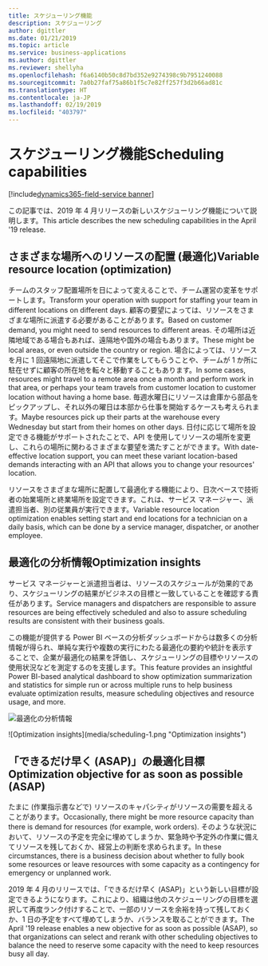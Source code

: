 ```yaml
---
title: スケジューリング機能
description: スケジューリング
author: dgittler
ms.date: 01/21/2019
ms.topic: article
ms.service: business-applications
ms.author: dgittler
ms.reviewer: shellyha
ms.openlocfilehash: f6a6140b50c8d7bd352e9274398c9b7951240088
ms.sourcegitcommit: 7a0b27faf75a86b1f5c7e82ff257f3d2b66ad81c
ms.translationtype: HT
ms.contentlocale: ja-JP
ms.lasthandoff: 02/19/2019
ms.locfileid: "403797"
---
```

#  <a name="scheduling-capabilities"></a><span data-ttu-id="abb6f-103">スケジューリング機能</span><span class="sxs-lookup"><span data-stu-id="abb6f-103">Scheduling capabilities</span></span>
[!include[dynamics365-field-service banner](../../includes/dynamics365-field-service.md)]


<span data-ttu-id="abb6f-104">この記事では、2019 年 4 月リリースの新しいスケジューリング機能について説明します。</span><span class="sxs-lookup"><span data-stu-id="abb6f-104">This article describes the new scheduling capabilities in the April '19 release.</span></span>

## <a name="variable-resource-location-optimization"></a><span data-ttu-id="abb6f-105">さまざまな場所へのリソースの配置 (最適化)</span><span class="sxs-lookup"><span data-stu-id="abb6f-105">Variable resource location (optimization)</span></span>

<span data-ttu-id="abb6f-106">チームのスタッフ配置場所を日によって変えることで、チーム運営の変革をサポートします。</span><span class="sxs-lookup"><span data-stu-id="abb6f-106">Transform your operation with support for staffing your team in different locations on different days.</span></span> <span data-ttu-id="abb6f-107">顧客の要望によっては、リソースをさまざまな場所に派遣する必要があることがあります。</span><span class="sxs-lookup"><span data-stu-id="abb6f-107">Based on customer demand, you might need to send resources to different areas.</span></span> <span data-ttu-id="abb6f-108">その場所は近隣地域である場合もあれば、遠隔地や国外の場合もあります。</span><span class="sxs-lookup"><span data-stu-id="abb6f-108">These might be local areas, or even outside the country or region.</span></span> <span data-ttu-id="abb6f-109">場合によっては、リソースを月に 1 回遠隔地に派遣してそこで作業をしてもらうことや、チームが 1 か所に駐在せずに顧客の所在地を転々と移動することもあります。</span><span class="sxs-lookup"><span data-stu-id="abb6f-109">In some cases, resources might travel to a remote area once a month and perform work in that area, or perhaps your team travels from customer location to customer location without having a home base.</span></span> <span data-ttu-id="abb6f-110">毎週水曜日にリソースは倉庫から部品をピックアップし、それ以外の曜日は本部から仕事を開始するケースも考えられます。</span><span class="sxs-lookup"><span data-stu-id="abb6f-110">Maybe resources pick up their parts at the warehouse every Wednesday but start from their homes on other days.</span></span>
<span data-ttu-id="abb6f-111">日付に応じて場所を設定できる機能がサポートされたことで、API を使用してリソースの場所を変更し、これらの場所に関わるさまざまな要望を満たすことができます。</span><span class="sxs-lookup"><span data-stu-id="abb6f-111">With date-effective location support, you can meet these variant location-based demands interacting with an API that allows you to change your resources' location.</span></span> 

<span data-ttu-id="abb6f-112">リソースをさまざまな場所に配置して最適化する機能により、日次ベースで技術者の始業場所と終業場所を設定できます。これは、サービス マネージャー、派遣担当者、別の従業員が実行できます。</span><span class="sxs-lookup"><span data-stu-id="abb6f-112">Variable resource location optimization enables setting start and end locations for a technician on a daily basis, which can be done by a service manager, dispatcher, or another employee.</span></span>

## <a name="optimization-insights"></a><span data-ttu-id="abb6f-113">最適化の分析情報</span><span class="sxs-lookup"><span data-stu-id="abb6f-113">Optimization insights</span></span>

<span data-ttu-id="abb6f-114">サービス マネージャーと派遣担当者は、リソースのスケジュールが効果的であり、スケジューリングの結果がビジネスの目標と一致していることを確認する責任があります。</span><span class="sxs-lookup"><span data-stu-id="abb6f-114">Service managers and dispatchers are responsible to assure resources are being effectively scheduled and also to assure scheduling results are consistent with their business goals.</span></span>

<span data-ttu-id="abb6f-115">この機能が提供する Power BI ベースの分析ダッシュボードからは数多くの分析情報が得られ、単純な実行や複数の実行にわたる最適化の要約や統計を表示することで、企業が最適化の結果を評価し、スケジューリングの目標やリソースの使用状況などを測定するのを支援します。</span><span class="sxs-lookup"><span data-stu-id="abb6f-115">This feature provides an insightful Power BI-based analytical dashboard to show optimization summarization and statistics for simple run or across multiple runs to help business evaluate optimization results, measure scheduling objectives and resource usage, and more.</span></span>

<span data-ttu-id="abb6f-116">![最適化の分析情報](media/scheduling-1.png "最適化の分析情報")
<!-- picture --></span><span class="sxs-lookup"><span data-stu-id="abb6f-116">![Optimization insights](media/scheduling-1.png "Optimization insights")
<!-- picture --></span></span>

## <a name="optimization-objective-for-as-soon-as-possible-asap"></a><span data-ttu-id="abb6f-117">「できるだけ早く (ASAP)」の最適化目標</span><span class="sxs-lookup"><span data-stu-id="abb6f-117">Optimization objective for as soon as possible (ASAP)</span></span> 

<span data-ttu-id="abb6f-118">たまに (作業指示書などで) リソースのキャパシティがリソースの需要を超えることがあります。</span><span class="sxs-lookup"><span data-stu-id="abb6f-118">Occasionally, there might be more resource capacity than there is demand for resources (for example, work orders).</span></span> <span data-ttu-id="abb6f-119">そのような状況において、リソースの予定を完全に埋めてしまうか、緊急時や予定外の作業に備えてリソースを残しておくか、経営上の判断を求められます。</span><span class="sxs-lookup"><span data-stu-id="abb6f-119">In these circumstances, there is a business decision about whether to fully book some resources or leave resources with some capacity as a contingency for emergency or unplanned work.</span></span>

<span data-ttu-id="abb6f-120">2019 年 4 月のリリースでは、「できるだけ早く (ASAP)」という新しい目標が設定できるようになります。これにより、組織は他のスケジューリングの目標を選択して再度ランク付けすることで、一部のリソースを余裕を持って残しておくか、1 日の予定をすべて埋めてしまうか、バランスを取ることができます。</span><span class="sxs-lookup"><span data-stu-id="abb6f-120">The April '19 release enables a new objective for as soon as possible (ASAP), so that organizations can select and rerank with other scheduling objectives to balance the need to reserve some capacity with the need to keep resources busy all day.</span></span>
